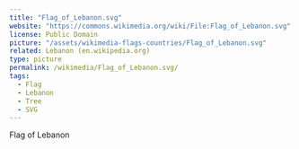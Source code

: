 ```yaml
---
title: "Flag_of_Lebanon.svg"
website: "https://commons.wikimedia.org/wiki/File:Flag_of_Lebanon.svg"
license: Public Domain
picture: "/assets/wikimedia-flags-countries/Flag_of_Lebanon.svg"
related: Lebanon (en.wikipedia.org)
type: picture
permalink: /wikimedia/Flag_of_Lebanon.svg/
tags:
  - Flag
  - Lebanon
  - Tree
  - SVG
---
```

Flag of Lebanon